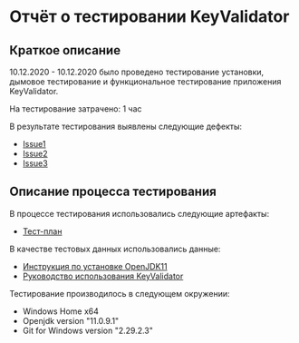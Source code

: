 # Отчёт о тестировании KeyValidator

## Краткое описание

10.12.2020 - 10.12.2020 было проведено тестирование установки, дымовое тестирование и функциональное тестирование приложения KeyValidator.

На тестирование затрачено: 1 час

В результате тестирования выявлены следующие дефекты:
* [Issue1](https://github.com/ks1109b/1.1.-Java-1/issues/1#issue-761068724)
* [Issue2](https://github.com/ks1109b/1.1.-Java-1/issues/2#issue-761079640)
* [Issue3](https://github.com/ks1109b/1.1.-Java-1/issues/3#issue-761084992)

## Описание процесса тестирования

В процессе тестирования использовались следующие артефакты:
* [Тест-план](https://github.com/ks1109b/1.1.-Java-1/blob/main/testplan.md)

В качестве тестовых данных использовались данные:
* [Инструкция по установке OpenJDK11](https://github.com/netology-code/javaqa-homeworks/blob/master/intro/openjdk11-manual.md)
* [Руководство использования KeyValidator](https://github.com/netology-code/javaqa-homeworks/blob/master/intro/user-manual.md)

Тестирование производилось в следующем окружении:
* Windows Home x64
* Openjdk version "11.0.9.1"
* Git for Windows version "2.29.2.3"